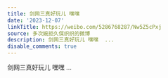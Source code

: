 ```yaml
---
title: 剑网三真好玩儿 嘿嘿
date: '2023-12-07'
linkTitle: https://weibo.com/5286768287/Nw5Z5cPxj
source: 多次婉拒久保织织的微博
description: 剑网三真好玩儿 嘿嘿  ...
disable_comments: true
---
```

剑网三真好玩儿 嘿嘿  ...